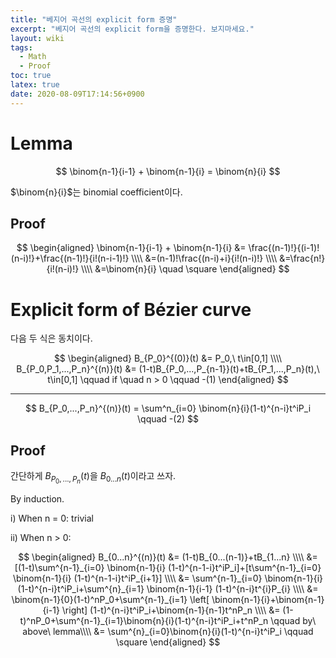 ```yaml
---
title: "베지어 곡선의 explicit form 증명"
excerpt: "베지어 곡선의 explicit form을 증명한다. 보지마세요."
layout: wiki
tags:
  - Math
  - Proof
toc: true
latex: true
date: 2020-08-09T17:14:56+0900
---
```


# Lemma

$$
\binom{n-1}{i-1} + \binom{n-1}{i} = \binom{n}{i}
$$

$\binom{n}{i}$는 binomial coefficient이다.

## Proof

$$
\begin{aligned}
\binom{n-1}{i-1} + \binom{n-1}{i} &= \frac{(n-1)!}{(i-1)!(n-i)!}+\frac{(n-1)!}{i!(n-i-1)!} \\\\
&=(n-1)!\frac{(n-i)+i}{i!(n-i)!} \\\\
&=\frac{n!}{i!(n-i)!} \\\\
&=\binom{n}{i} \quad \square
\end{aligned}
$$

# Explicit form of Bézier curve

다음 두 식은 동치이다.

$$
\begin{aligned}
B_{P_0}^{(0)}(t) &= P_0,\ t\in[0,1] \\\\
B_{P_0,P_1,...,P_n}^{(n)}(t) &= (1-t)B_{P_0,...,P_{n-1}}(t)+tB_{P_1,...,P_n}(t),\ t\in[0,1] \qquad if \quad n > 0 \qquad -(1)
\end{aligned}
$$

---

$$
B_{P_0,...,P_n}^{(n)}(t) = \sum^n_{i=0} \binom{n}{i}(1-t)^{n-i}t^iP_i \qquad -(2)
$$

## Proof

간단하게 $B_{P_0,...,P_n}(t)$을 $B_{0...n}(t)$이라고 쓰자.

By induction.

i) When n = 0: trivial

ii) When n > 0:

$$
\begin{aligned}
B_{0...n}^{(n)}(t) &= (1-t)B_{0...(n-1)}+tB_{1...n} \\\\
&= [(1-t)\sum^{n-1}_{i=0} \binom{n-1}{i} (1-t)^{n-1-i}t^iP_i]+[t\sum^{n-1}_{i=0} \binom{n-1}{i} (1-t)^{n-1-i}t^iP_{i+1}] \\\\
&= \sum^{n-1}_{i=0} \binom{n-1}{i} (1-t)^{n-i}t^iP_i+\sum^{n}_{i=1} \binom{n-1}{i-1} (1-t)^{n-i}t^{i}P_{i} \\\\
&= \binom{n-1}{0}(1-t)^nP_0+\sum^{n-1}_{i=1} \left[ \binom{n-1}{i}+\binom{n-1}{i-1} \right] (1-t)^{n-i}t^iP_i+\binom{n-1}{n-1}t^nP_n \\\\
&= (1-t)^nP_0+\sum^{n-1}_{i=1}\binom{n}{i}(1-t)^{n-i}t^iP_i+t^nP_n \qquad by\ above\ lemma\\\\
&= \sum^{n}_{i=0}\binom{n}{i}(1-t)^{n-i}t^iP_i \qquad \square
\end{aligned}
$$
